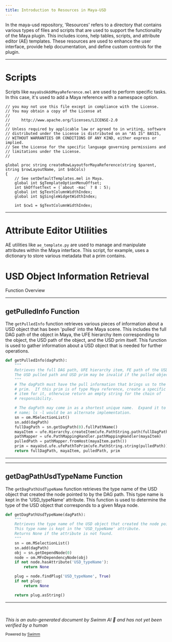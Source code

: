 ```yaml
---
title: Introduction to Resources in Maya-USD
---
```


In the maya-usd repository, 'Resources' refers to a directory that contains various types of files and scripts that are used to support the functionality of the Maya plugin. This includes icons, help tables, scripts, and attribute editor (AE) templates. These resources are used to enhance the user interface, provide help documentation, and define custom controls for the plugin.

<SwmSnippet path="/lib/mayaUsd/resources/scripts/mayaUsdAddMayaReference.mel" line="4">

---

# Scripts

Scripts like `mayaUsdAddMayaReference.mel` are used to perform specific tasks. In this case, it's used to add a Maya reference with a namespace option.

```mel
// you may not use this file except in compliance with the License.
// You may obtain a copy of the License at
//
//     http://www.apache.org/licenses/LICENSE-2.0
//
// Unless required by applicable law or agreed to in writing, software
// distributed under the License is distributed on an "AS IS" BASIS,
// WITHOUT WARRANTIES OR CONDITIONS OF ANY KIND, either express or implied.
// See the License for the specific language governing permissions and
// limitations under the License.
//

global proc string createRowLayoutforMayaReference(string $parent, string $rowLayoutName, int $nbCols)
{
    // See setDefaultTemplates.mel in Maya.
    global int $gTemplateOptionMenuOffset;
    int $kOffsetText = (`about -mac` ? 8 : 5);
    global int $gTextColumnWidthIndex;
    global int $gSingleWidgetWidthIndex;

    int $cw1 = $gTextColumnWidthIndex;
```

---

</SwmSnippet>

# Attribute Editor Utilities

AE utilities like `ae_template.py` are used to manage and manipulate attributes within the Maya interface. This script, for example, uses a dictionary to store various metadata that a prim contains.

# USD Object Information Retrieval

Function Overview

<SwmSnippet path="/lib/mayaUsd/resources/scripts/mayaUsdUtils.py" line="28">

---

## getPulledInfo Function

The `getPulledInfo` function retrieves various pieces of information about a USD object that has been 'pulled' into the Maya scene. This includes the full DAG path of the object in Maya, the UFE hierarchy item corresponding to the object, the USD path of the object, and the USD prim itself. This function is used to gather information about a USD object that is needed for further operations.

```python
def getPulledInfo(dagPath):
    """
    Retrieves the full DAG path, UFE hierarchy item, FE path of the USD pulled path and the USD prim.
    The USD pulled path and USD prim may be invalid if the pulled object is orphaned.
    """
    # The dagPath must have the pull information that brings us to the USD
    # prim.  If this prim is of type Maya reference, create a specific menu
    # item for it, otherwise return an empty string for the chain of
    # responsibility.

    # The dagPath may come in as a shortest unique name.  Expand it to full
    # name; ls -l would be an alternate implementation.
    sn = om.MSelectionList()
    sn.add(dagPath)
    fullDagPath = sn.getDagPath(0).fullPathName()
    mayaItem = ufe.Hierarchy.createItem(ufe.PathString.path(fullDagPath))
    pathMapper = ufe.PathMappingHandler.pathMappingHandler(mayaItem)
    pulledPath = pathMapper.fromHost(mayaItem.path())
    prim = mayaUsd.ufe.ufePathToPrim(ufe.PathString.string(pulledPath))
    return fullDagPath, mayaItem, pulledPath, prim
```

---

</SwmSnippet>

<SwmSnippet path="/lib/mayaUsd/resources/scripts/mayaUsdUtils.py" line="50">

---

## getDagPathUsdTypeName Function

The `getDagPathUsdTypeName` function retrieves the type name of the USD object that created the node pointed to by the DAG path. This type name is kept in the 'USD_typeName' attribute. This function is used to determine the type of the USD object that corresponds to a given Maya node.

```python
def getDagPathUsdTypeName(dagPath):
    """
    Retrieves the type name of the USD object that created the node pointed to by the DAG path.
    This type name is kept in the 'USD_typeName' attribute.
    Returns None if the attribute is not found.
    """
    sn = om.MSelectionList()
    sn.add(dagPath)
    obj = sn.getDependNode(0)
    node = om.MFnDependencyNode(obj)
    if not node.hasAttribute('USD_typeName'):
        return None

    plug = node.findPlug('USD_typeName', True)
    if not plug:
        return None

    return plug.asString()
```

---

</SwmSnippet>

&nbsp;

_This is an auto-generated document by Swimm AI 🌊 and has not yet been verified by a human_

<SwmMeta version="3.0.0" repo-id="Z2l0aHViJTNBJTNBbWF5YS11c2QlM0ElM0FnaWxhZG5hdm90" repo-name="maya-usd"><sup>Powered by [Swimm](/)</sup></SwmMeta>

